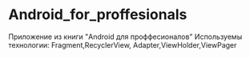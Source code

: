 # Android_for_proffesionals
Приложение из книги "Android для проффесионалов"
Используемы технологии: Fragment,RecyclerView, Adapter,ViewHolder,ViewPager
